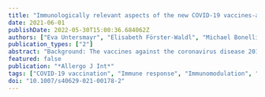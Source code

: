 ```yaml
---
title: "Immunologically relevant aspects of the new COVID-19 vaccines-an ÖGAI (Austrian Society for Allergology and Immunology) and AeDA (German Society for Applied Allergology) position paper"
date: 2021-06-01
publishDate: 2022-05-30T15:00:36.684062Z
authors: ["Eva Untersmayr", "Elisabeth Förster-Waldl", "Michael Bonelli", "Kaan Boztug", "Patrick M. Brunner", "Thomas Eiwegger", "Kathrin Eller", "Lisa Göschl", "Katharina Grabmeier-Pfistershammer", "Wolfram Hötzenecker", "Galateja Jordakieva", "Alexander R. Moschen", "Birgit Pfaller", "Winfried Pickl", "Walter Reinisch", "Ursula Wiedermann", "Ludger Klimek", "Karl-Christian Bergmann", "Randolf Brehler", "Wolfgang Pfützner", "Natalija Novak", "Hans Merk", "Uta Rabe", "Wolfgang Schlenter", "Johannes Ring", "Wolfgang Wehrmann", "Norbert Mülleneisen", "Holger Wrede", "Thomas Fuchs", "Erika Jensen-Jarolim"]
publication_types: ["2"]
abstract: "Background: The vaccines against the coronavirus disease 2019 (COVID-19) approved in the European Union represent a decisive step in the fight against the pandemic. The application of these available vaccines to patients with pre-existing immunological conditions leads to a multitude of questions regarding efficacy, side effects and the necessary patient information. Results: This review article provides insight into mechanisms of action of the currently available severe acute respiratory syndrome coronavirus 2 (SARS-CoV-2) vaccines and summarises the current state of science as well as expert recommendations regarding tolerability of the vaccines. In addition, the potential to develop protective immune responses is determined. A special focus is given on patients under immunosuppression or in treatment with immunomodulatory drugs. Special groups of the population such as children, pregnant women and the elderly are also considered. Conclusion: Despite the need for a patient-specific risk-benefit assessment, the consensus among experts is that patients with immunological diseases in particular benefit from the induced immune protection after COVID-19 vaccination and do not have an increased risk of side effects."
featured: false
publication: "*Allergo J Int*"
tags: ["COVID-19 vaccination", "Immune response", "Immunomodulation", "Immunosuppression", "Vaccination effect"]
doi: "10.1007/s40629-021-00178-2"
---
```


